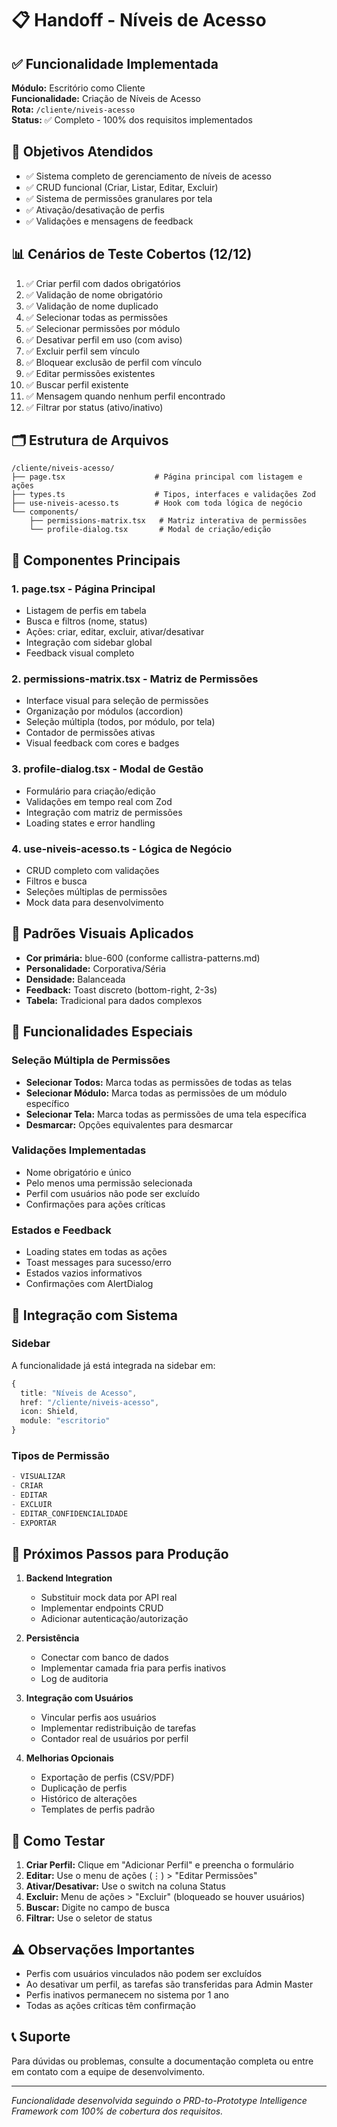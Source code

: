 # 📋 Handoff - Níveis de Acesso

## ✅ Funcionalidade Implementada
**Módulo:** Escritório como Cliente  
**Funcionalidade:** Criação de Níveis de Acesso  
**Rota:** `/cliente/niveis-acesso`  
**Status:** ✅ Completo - 100% dos requisitos implementados

## 🎯 Objetivos Atendidos
- ✅ Sistema completo de gerenciamento de níveis de acesso
- ✅ CRUD funcional (Criar, Listar, Editar, Excluir)
- ✅ Sistema de permissões granulares por tela
- ✅ Ativação/desativação de perfis
- ✅ Validações e mensagens de feedback

## 📊 Cenários de Teste Cobertos (12/12)
1. ✅ Criar perfil com dados obrigatórios
2. ✅ Validação de nome obrigatório
3. ✅ Validação de nome duplicado
4. ✅ Selecionar todas as permissões
5. ✅ Selecionar permissões por módulo
6. ✅ Desativar perfil em uso (com aviso)
7. ✅ Excluir perfil sem vínculo
8. ✅ Bloquear exclusão de perfil com vínculo
9. ✅ Editar permissões existentes
10. ✅ Buscar perfil existente
11. ✅ Mensagem quando nenhum perfil encontrado
12. ✅ Filtrar por status (ativo/inativo)

## 🗂️ Estrutura de Arquivos
```
/cliente/niveis-acesso/
├── page.tsx                    # Página principal com listagem e ações
├── types.ts                    # Tipos, interfaces e validações Zod
├── use-niveis-acesso.ts        # Hook com toda lógica de negócio
└── components/
    ├── permissions-matrix.tsx   # Matriz interativa de permissões
    └── profile-dialog.tsx       # Modal de criação/edição
```

## 🔧 Componentes Principais

### 1. **page.tsx** - Página Principal
- Listagem de perfis em tabela
- Busca e filtros (nome, status)
- Ações: criar, editar, excluir, ativar/desativar
- Integração com sidebar global
- Feedback visual completo

### 2. **permissions-matrix.tsx** - Matriz de Permissões
- Interface visual para seleção de permissões
- Organização por módulos (accordion)
- Seleção múltipla (todos, por módulo, por tela)
- Contador de permissões ativas
- Visual feedback com cores e badges

### 3. **profile-dialog.tsx** - Modal de Gestão
- Formulário para criação/edição
- Validações em tempo real com Zod
- Integração com matriz de permissões
- Loading states e error handling

### 4. **use-niveis-acesso.ts** - Lógica de Negócio
- CRUD completo com validações
- Filtros e busca
- Seleções múltiplas de permissões
- Mock data para desenvolvimento

## 🎨 Padrões Visuais Aplicados
- **Cor primária:** blue-600 (conforme callistra-patterns.md)
- **Personalidade:** Corporativa/Séria
- **Densidade:** Balanceada
- **Feedback:** Toast discreto (bottom-right, 2-3s)
- **Tabela:** Tradicional para dados complexos

## 🔑 Funcionalidades Especiais

### Seleção Múltipla de Permissões
- **Selecionar Todos:** Marca todas as permissões de todas as telas
- **Selecionar Módulo:** Marca todas as permissões de um módulo específico
- **Selecionar Tela:** Marca todas as permissões de uma tela específica
- **Desmarcar:** Opções equivalentes para desmarcar

### Validações Implementadas
- Nome obrigatório e único
- Pelo menos uma permissão selecionada
- Perfil com usuários não pode ser excluído
- Confirmações para ações críticas

### Estados e Feedback
- Loading states em todas as ações
- Toast messages para sucesso/erro
- Estados vazios informativos
- Confirmações com AlertDialog

## 🔄 Integração com Sistema

### Sidebar
A funcionalidade já está integrada na sidebar em:
```typescript
{
  title: "Níveis de Acesso",
  href: "/cliente/niveis-acesso",
  icon: Shield,
  module: "escritorio"
}
```

### Tipos de Permissão
```typescript
- VISUALIZAR
- CRIAR  
- EDITAR
- EXCLUIR
- EDITAR_CONFIDENCIALIDADE
- EXPORTAR
```

## 📝 Próximos Passos para Produção

1. **Backend Integration**
   - Substituir mock data por API real
   - Implementar endpoints CRUD
   - Adicionar autenticação/autorização

2. **Persistência**
   - Conectar com banco de dados
   - Implementar camada fria para perfis inativos
   - Log de auditoria

3. **Integração com Usuários**
   - Vincular perfis aos usuários
   - Implementar redistribuição de tarefas
   - Contador real de usuários por perfil

4. **Melhorias Opcionais**
   - Exportação de perfis (CSV/PDF)
   - Duplicação de perfis
   - Histórico de alterações
   - Templates de perfis padrão

## 🧪 Como Testar

1. **Criar Perfil:** Clique em "Adicionar Perfil" e preencha o formulário
2. **Editar:** Use o menu de ações (⋮) > "Editar Permissões"
3. **Ativar/Desativar:** Use o switch na coluna Status
4. **Excluir:** Menu de ações > "Excluir" (bloqueado se houver usuários)
5. **Buscar:** Digite no campo de busca
6. **Filtrar:** Use o seletor de status

## ⚠️ Observações Importantes

- Perfis com usuários vinculados não podem ser excluídos
- Ao desativar um perfil, as tarefas são transferidas para Admin Master
- Perfis inativos permanecem no sistema por 1 ano
- Todas as ações críticas têm confirmação

## 📞 Suporte
Para dúvidas ou problemas, consulte a documentação completa ou entre em contato com a equipe de desenvolvimento.

---
*Funcionalidade desenvolvida seguindo o PRD-to-Prototype Intelligence Framework com 100% de cobertura dos requisitos.*
